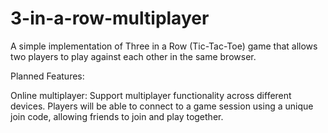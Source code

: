 # 3-in-a-row-multiplayer
A simple implementation of Three in a Row (Tic-Tac-Toe) game that allows two players to play against each other in the same browser. 


Planned Features:

Online multiplayer: Support multiplayer functionality across different devices. Players will be able to connect to a game session using a unique join code, allowing friends to join and play together.
